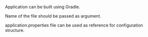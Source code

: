 Application can be built using Gradle.

Name of the file should be passed as argument.

application.properties file can be used as reference for configuration structure.